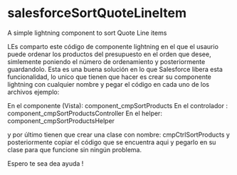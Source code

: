 # salesforceSortQuoteLineItem
A simple lightning component to sort Quote Line items 

LEs comparto este código de componente lightning en el que el usaurio puede ordenar los productos del presupuesto en el orden que desee, simlemente poniendo el número de ordenamiento y posteriormente guardandolo. Esta es una buena solución en lo que Salesforce libera esta funcionalidad, lo unico que tienen que hacer es crear su componente lightning con cualquier nombre y pegar el código en cada uno de los archivos ejemplo:

En el componente (Vista): component_cmpSortProducts
En el controlador : component_cmpSortProductsController
En el helper: component_cmpSortProductsHelper

y por último tienen que crear una clase con nombre: cmpCtrlSortProducts y posteriormente copiar el código que se encuentra aqui y pegarlo en su clase para que funcione sin ningún problema.

Espero te sea dea ayuda !
